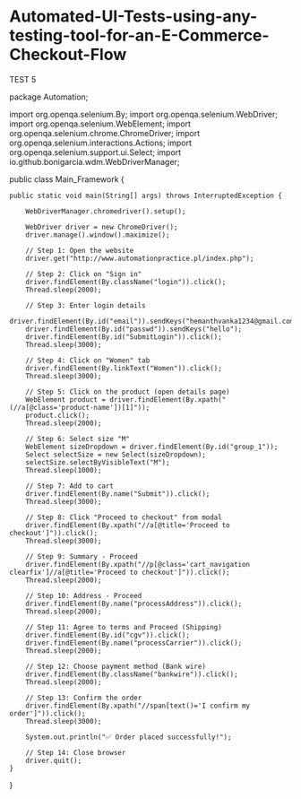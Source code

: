 # Automated-UI-Tests-using-any-testing-tool-for-an-E-Commerce-Checkout-Flow
TEST 5

package Automation;

import org.openqa.selenium.By;
import org.openqa.selenium.WebDriver;
import org.openqa.selenium.WebElement;
import org.openqa.selenium.chrome.ChromeDriver;
import org.openqa.selenium.interactions.Actions;
import org.openqa.selenium.support.ui.Select;
import io.github.bonigarcia.wdm.WebDriverManager;

public class Main_Framework {

    public static void main(String[] args) throws InterruptedException {

        WebDriverManager.chromedriver().setup();

        WebDriver driver = new ChromeDriver();
        driver.manage().window().maximize();

        // Step 1: Open the website
        driver.get("http://www.automationpractice.pl/index.php");

        // Step 2: Click on "Sign in"
        driver.findElement(By.className("login")).click();
        Thread.sleep(2000);

        // Step 3: Enter login details
        driver.findElement(By.id("email")).sendKeys("hemanthvanka1234@gmail.com");
        driver.findElement(By.id("passwd")).sendKeys("hello");
        driver.findElement(By.id("SubmitLogin")).click();
        Thread.sleep(3000);

        // Step 4: Click on "Women" tab
        driver.findElement(By.linkText("Women")).click();
        Thread.sleep(3000);

        // Step 5: Click on the product (open details page)
        WebElement product = driver.findElement(By.xpath("(//a[@class='product-name'])[1]"));
        product.click();
        Thread.sleep(2000);

        // Step 6: Select size "M"
        WebElement sizeDropdown = driver.findElement(By.id("group_1"));
        Select selectSize = new Select(sizeDropdown);
        selectSize.selectByVisibleText("M");
        Thread.sleep(1000);

        // Step 7: Add to cart
        driver.findElement(By.name("Submit")).click();
        Thread.sleep(3000);

        // Step 8: Click "Proceed to checkout" from modal
        driver.findElement(By.xpath("//a[@title='Proceed to checkout']")).click();
        Thread.sleep(3000);

        // Step 9: Summary - Proceed
        driver.findElement(By.xpath("//p[@class='cart_navigation clearfix']//a[@title='Proceed to checkout']")).click();
        Thread.sleep(2000);

        // Step 10: Address - Proceed
        driver.findElement(By.name("processAddress")).click();
        Thread.sleep(2000);

        // Step 11: Agree to terms and Proceed (Shipping)
        driver.findElement(By.id("cgv")).click();
        driver.findElement(By.name("processCarrier")).click();
        Thread.sleep(2000);

        // Step 12: Choose payment method (Bank wire)
        driver.findElement(By.className("bankwire")).click();
        Thread.sleep(2000);

        // Step 13: Confirm the order
        driver.findElement(By.xpath("//span[text()='I confirm my order']")).click();
        Thread.sleep(3000);

        System.out.println("✅ Order placed successfully!");

        // Step 14: Close browser
        driver.quit();
    }
}
